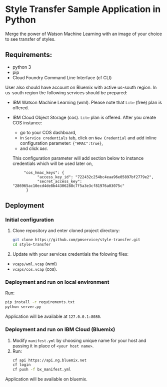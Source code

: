# Style Transfer Sample Application in Python

Merge the power of Watson Machine Learning with an image of your choice to see transfer of styles.

## Requirements:
- python 3
- pip
- Cloud Foundry Command Line Interface (cf CLI)

User also should have account on Bluemix with active us-south region. In us-south region the following services should be prepared:
- IBM Watson Machine Learning (wml). Please note that `Lite` (free) plan is offered.
- IBM Cloud Object Storage (cos). `Lite` plan is offered. After you create COS instance:
   - go to your COS dashboard,
   - in `Service credentials` tab, click on `New Credential` and add inline configuration parameter: `{"HMAC":true}`,
   - and click `Add`.

   This configuration parameter will add section below to instance credentials which will be used later on,
   ``` 
        "cos_hmac_keys": {
              "access_key_id": "722432c254bc4eaa96e05897bf2779e2",
              "secret_access_key": "286965ac10ecd4de8b44306288c7f5a3e3cf81976a03075c"
         }
   ```
   
## Deployment 

### Initial configuration

1. Clone repository and enter cloned project directory:
   ```bash
   git clone https://github.com/pmservice/style-transfer.git
   cd style-transfer
   ```
2. Update with your services credentials the folowing files: 
 - `vcaps/wml.vcap` (wml)
 - `vcaps/cos.vcap` (cos).

### Deployment and run on local environment

Run:
```bash
pip install -r requirements.txt
python server.py
```

Application will be available at `127.0.0.1:8080`.


### Deployment and run on IBM Cloud (Bluemix)

1. Modify `manifest.yml` by choosing unique name for your host and passing it in place of `<your host name>`.
2. Run:
   ```bash
   cf api https://api.ng.bluemix.net
   cf login
   cf push -f bx_manifest.yml
   ```
   
Application will be available on bluemix.
